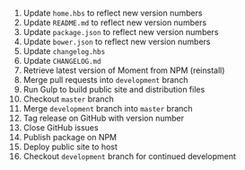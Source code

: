 1. Update `home.hbs` to reflect new version numbers
2. Update `README.md` to reflect new version numbers
3. Update `package.json` to reflect new version numbers
4. Update `bower.json` to reflect new version numbers
5. Update `changelog.hbs`
6. Update `CHANGELOG.md`
7. Retrieve latest version of Moment from NPM (reinstall)
8. Merge pull requests into `development` branch
9. Run Gulp to build public site and distribution files
10. Checkout `master` branch
11. Merge `development` branch into `master` branch
12. Tag release on GitHub with version number
13. Close GitHub issues
14. Publish package on NPM
15. Deploy public site to host
16. Checkout `development` branch for continued development